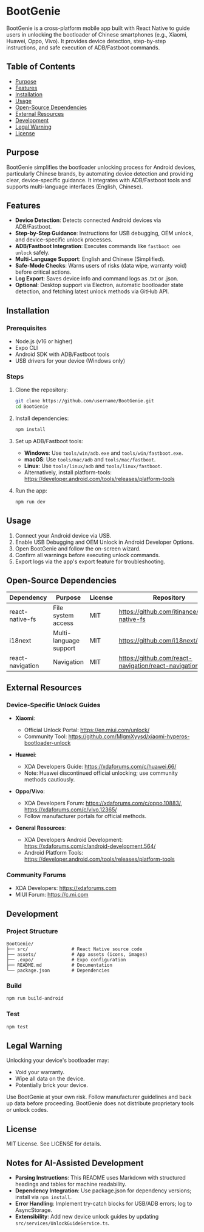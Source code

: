 # BootGenie

BootGenie is a cross-platform mobile app built with React Native to guide users in unlocking the bootloader of Chinese smartphones (e.g., Xiaomi, Huawei, Oppo, Vivo). It provides device detection, step-by-step instructions, and safe execution of ADB/Fastboot commands.

## Table of Contents

- [Purpose](#purpose)
- [Features](#features)
- [Installation](#installation)
- [Usage](#usage)
- [Open-Source Dependencies](#open-source-dependencies)
- [External Resources](#external-resources)
- [Development](#development)
- [Legal Warning](#legal-warning)
- [License](#license)

## Purpose

BootGenie simplifies the bootloader unlocking process for Android devices, particularly Chinese brands, by automating device detection and providing clear, device-specific guidance. It integrates with ADB/Fastboot tools and supports multi-language interfaces (English, Chinese).

## Features

- **Device Detection**: Detects connected Android devices via ADB/Fastboot.
- **Step-by-Step Guidance**: Instructions for USB debugging, OEM unlock, and device-specific unlock processes.
- **ADB/Fastboot Integration**: Executes commands like `fastboot oem unlock` safely.
- **Multi-Language Support**: English and Chinese (Simplified).
- **Safe-Mode Checks**: Warns users of risks (data wipe, warranty void) before critical actions.
- **Log Export**: Saves device info and command logs as .txt or .json.
- **Optional**: Desktop support via Electron, automatic bootloader state detection, and fetching latest unlock methods via GitHub API.

## Installation

### Prerequisites

- Node.js (v16 or higher)
- Expo CLI
- Android SDK with ADB/Fastboot tools
- USB drivers for your device (Windows only)

### Steps

1. Clone the repository:
   ```bash
   git clone https://github.com/username/BootGenie.git
   cd BootGenie
   ```

2. Install dependencies:
   ```bash
   npm install
   ```

3. Set up ADB/Fastboot tools:
   - **Windows**: Use `tools/win/adb.exe` and `tools/win/fastboot.exe`.
   - **macOS**: Use `tools/mac/adb` and `tools/mac/fastboot`.
   - **Linux**: Use `tools/linux/adb` and `tools/linux/fastboot`.
   - Alternatively, install platform-tools: https://developer.android.com/tools/releases/platform-tools

4. Run the app:
   ```bash
   npm run dev
   ```

## Usage

1. Connect your Android device via USB.
2. Enable USB Debugging and OEM Unlock in Android Developer Options.
3. Open BootGenie and follow the on-screen wizard.
4. Confirm all warnings before executing unlock commands.
5. Export logs via the app's export feature for troubleshooting.

## Open-Source Dependencies

| Dependency | Purpose | License | Repository |
|------------|---------|---------|------------|
| react-native-fs | File system access | MIT | https://github.com/itinance/react-native-fs |
| i18next | Multi-language support | MIT | https://github.com/i18next/i18next |
| react-navigation | Navigation | MIT | https://github.com/react-navigation/react-navigation |

## External Resources

### Device-Specific Unlock Guides

- **Xiaomi**:
  - Official Unlock Portal: https://en.miui.com/unlock/
  - Community Tool: https://github.com/MlgmXyysd/xiaomi-hyperos-bootloader-unlock

- **Huawei**:
  - XDA Developers Guide: https://xdaforums.com/c/huawei.66/
  - Note: Huawei discontinued official unlocking; use community methods cautiously.

- **Oppo/Vivo**:
  - XDA Developers Forum: https://xdaforums.com/c/oppo.10883/, https://xdaforums.com/c/vivo.12365/
  - Follow manufacturer portals for official methods.

- **General Resources**:
  - XDA Developers Android Development: https://xdaforums.com/c/android-development.564/
  - Android Platform Tools: https://developer.android.com/tools/releases/platform-tools

### Community Forums

- XDA Developers: https://xdaforums.com
- MIUI Forum: https://c.mi.com

## Development

### Project Structure

```
BootGenie/
├── src/                # React Native source code
├── assets/             # App assets (icons, images)
├── .expo/              # Expo configuration
├── README.md           # Documentation
└── package.json        # Dependencies
```

### Build

```bash
npm run build-android
```

### Test

```bash
npm test
```

## Legal Warning

Unlocking your device's bootloader may:

- Void your warranty.
- Wipe all data on the device.
- Potentially brick your device.

Use BootGenie at your own risk. Follow manufacturer guidelines and back up data before proceeding. BootGenie does not distribute proprietary tools or unlock codes.

## License

MIT License. See LICENSE for details.

## Notes for AI-Assisted Development

- **Parsing Instructions**: This README uses Markdown with structured headings and tables for machine readability.
- **Dependency Integration**: Use package.json for dependency versions; install via `npm install`.
- **Error Handling**: Implement try-catch blocks for USB/ADB errors; log to AsyncStorage.
- **Extensibility**: Add new device unlock guides by updating `src/services/UnlockGuideService.ts`.